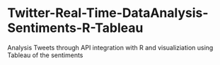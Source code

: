 # Twitter-Real-Time-DataAnalysis-Sentiments-R-Tableau
Analysis Tweets through API integration with R and visualiziation using Tableau of the sentiments
